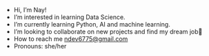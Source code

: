 - Hi, I’m Nay!
- I’m interested in learning Data Science.
- I’m currently learning Python, AI and machine learning.
- I’m looking to collaborate on new projects and find my dream job💞️
- How to reach me ndev6775@gmail.com
- Pronouns: she/her


<!---
k2360/k2360 is a ✨ special ✨ repository because its `README.md` (this file) appears on your GitHub profile.
You can click the Preview link to take a look at your changes.
--->
